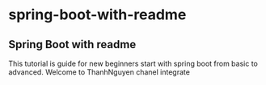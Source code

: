 # spring-boot-with-readme
## Spring Boot with readme
This tutorial is guide for new beginners start with spring boot from basic to advanced. Welcome to ThanhNguyen chanel
integrate

